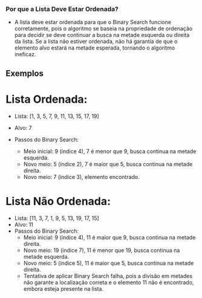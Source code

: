 ### Por que a Lista Deve Estar Ordenada?
- A lista deve estar ordenada para que o Binary Search funcione corretamente, pois o algoritmo se baseia na propriedade de ordenação para decidir se deve continuar a busca na metade esquerda ou direita da lista. Se a lista não estiver ordenada, não há garantia de que o elemento alvo estará na metade esperada, tornando o algoritmo ineficaz.

## Exemplos

# Lista Ordenada:
- Lista: [1, 3, 5, 7, 9, 11, 13, 15, 17, 19]
- Alvo: 7
- Passos do Binary Search:

    - Meio inicial: 9 (índice 4), 7 é menor que 9, busca continua na metade esquerda.
    - Novo meio: 5 (índice 2), 7 é maior que 5, busca continua na metade direita.
    - Novo meio: 7 (índice 3), elemento encontrado.

# Lista Não Ordenada:
- Lista: [11, 3, 7, 1, 9, 5, 13, 19, 17, 15]
- Alvo: 11
- Passos do Binary Search:
    - Meio inicial: 9 (índice 4), 11 é maior que 9, busca continua na metade direita.
    - Novo meio: 19 (índice 7), 11 é menor que 19, busca continua na metade esquerda.
    - Novo meio: 5 (índice 5), 11 é maior que 5, busca continua na metade direita.
    - Tentativa de aplicar Binary Search falha, pois a divisão em metades não garante a localização correta e o elemento 11 não é encontrado, embora esteja presente na lista.
